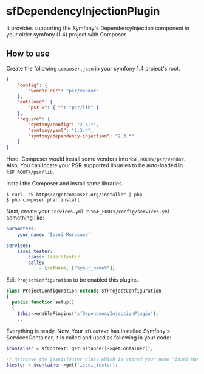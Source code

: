 sfDependencyInjectionPlugin
===========================

It provides supporting the Symfony's DependencyInjection component in your older symfony (1.4) project with Composer.

How to use
----------

Create the following `composer.json` in your symfony 1.4 project's root.

```json
{
    "config": {
        "vendor-dir": "psr/vendor"
    },
    "autoload": {
        "psr-0": { "": "psr/lib" }
    },
    "require": {
        "symfony/config": "2.3.*",
        "symfony/yaml": "2.3.*",
        "symfony/dependency-injection": "2.3.*"
    }
}
```

Here, Composer would install some vendors into `%SF_ROOT%/psr/vendor`.
Also, You can locate your PSR supported libraries to be auto-loaded in `%SF_ROOT%/psr/lib`.

Install the Composer and install some libraries.

```
$ curl -sS https://getcomposer.org/installer | php
$ php composer.phar install
```

Next, create your `services.yml` in `%SF_ROOT%/config/services.yml` something like:

```yaml
parameters:
    your_name: 'Issei Murasawa'

services:
    issei_tester:
        class: Issei\Tester
        calls:
            - [setName, ["%your_name%"]]

```

Edit `ProjectConfiguration` to be enabled this plugins.

```php
class ProjectConfiguration extends sfProjectConfiguration
{
  public function setup()
  {
    $this->enablePlugins('sfDependencyInjectionPlugin');
    ...
```

Everything is ready. Now, Your `sfContext` has installed Symfony's ServicecContainer, it is called and used as following in your code:

```php
$container = sfContext::getInstance()->getContainer();

// Retrieve the Issei\Tester class which is stored your name "Issei Murasawa"
$tester = $container->get('issei_tester);
```
